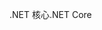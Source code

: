 <span data-ttu-id="1b8dd-101">.NET 核心</span><span class="sxs-lookup"><span data-stu-id="1b8dd-101">.NET Core</span></span>